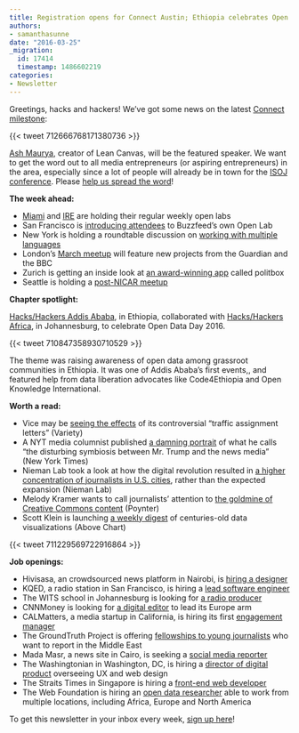 ```yaml
---
title: Registration opens for Connect Austin; Ethiopia celebrates Open Data Day
authors:
- samanthasunne
date: "2016-03-25"
_migration:
  id: 17414
  timestamp: 1486602219
categories:
- Newsletter
---
```


Greetings, hacks and hackers! We’ve got some news on the latest [Connect milestone][1]:

{{< tweet 712666768171380736 >}}

[Ash Maurya][2], creator of Lean Canvas, will be the featured speaker. We want to get the word out to all media entrepreneurs (or aspiring entrepreneurs) in the area, especially since a lot of people will already be in town for the [ISOJ conference][3]. Please [help us spread the word][4]!

**The week ahead:**

  * [Miami][5] and [IRE][6] are holding their regular weekly open labs
  * San Francisco is [introducing attendees][7] to Buzzfeed’s own Open Lab
  * New York is holding a roundtable discussion on [working with multiple languages][8]
  * London’s [March meetup][9] will feature new projects from the Guardian and the BBC
  * Zurich is getting an inside look at [an award-winning app][10] called politbox
  * Seattle is holding a [post-NICAR meetup][11]

**Chapter spotlight:**

[Hacks/Hackers Addis Ababa][12], in Ethiopia, collaborated with [Hacks/Hackers Africa][13], in Johannesburg, to celebrate Open Data Day 2016.

{{< tweet 710847358930710529 >}}

The theme was raising awareness of open data among grassroot communities in Ethiopia. It was one of Addis Ababa’s first events,, and featured help from data liberation advocates like Code4Ethiopia and Open Knowledge International.

**Worth a read:**

  * Vice may be [seeing the effects][14] of its controversial “traffic assignment letters” (Variety)
  * A NYT media columnist published [a damning portrait][15] of what he calls “the disturbing symbiosis between Mr. Trump and the news media” (New York Times)
  * Nieman Lab took a look at how the digital revolution resulted in [a higher concentration of journalists in U.S. cities][16], rather than the expected expansion (Nieman Lab)
  * Melody Kramer wants to call journalists’ attention to [the goldmine of Creative Commons content][17] (Poynter)
  * Scott Klein is launching [a weekly digest][18] of centuries-old data visualizations (Above Chart)

{{< tweet 711229569722916864 >}}

**Job openings:**

  * Hivisasa, an crowdsourced news platform in Nairobi, is [hiring a designer][19]
  * KQED, a radio station in San Francisco, is hiring a [lead software engineer][20]
  * The WITS school in Johannesburg is looking for [a radio producer][21]
  * CNNMoney is looking for [a digital editor][22] to lead its Europe arm
  * CALMatters, a media startup in California, is hiring its first [engagement manager][23]
  * The GroundTruth Project is offering [fellowships to young journalists][24] who want to report in the Middle East
  * Mada Masr, a news site in Cairo, is seeking a [social media reporter][25]
  * The Washingtonian in Washington, DC, is hiring a [director of digital product][26] overseeing UX and web design
  * The Straits Times in Singapore is hiring a [front-end web developer][27]
  * The Web Foundation is hiring an [open data researcher][28] able to work from multiple locations, including Africa, Europe and North America

To get this newsletter in your inbox every week, [sign up here][29]!

 [1]: http://connect.hackshackers.com/
 [2]: https://twitter.com/ashmaurya
 [3]: https://online.journalism.utexas.edu/
 [4]: https://twitter.com/HacksHackers/status/712330199715737601
 [5]: http://www.meetup.com/Hacks-Hackers-Miami/events/229594093/
 [6]: http://www.meetup.com/hackshackersIRE/events/qlcfwgyvfbnc/
 [7]: http://www.meetup.com/hacksandhackers/events/229789939/
 [8]: http://www.meetup.com/hacks-hackers-nyc/events/229647574/
 [9]: http://www.meetup.com/HacksHackersLondon/events/229126684/
 [10]: http://www.meetup.com/Hacks-Hackers-Zurich/events/229609270/
 [11]: http://www.meetup.com/Hacks-Hackers-Seattle/events/229438117/
 [12]: https://twitter.com/HacksHackersad
 [13]: https://www.facebook.com/HacksHackersAfrica
 [14]: http://variety.com/2016/digital/news/vice-media-traffic-plummets-underscoring-risky-web-strategy-1201733673/
 [15]: http://www.nytimes.com/2016/03/21/business/media/the-mutual-dependence-of-trump-and-the-news-media.html
 [16]: http://www.niemanlab.org/2016/03/the-game-of-concentration-the-internet-is-pushing-the-american-news-business-to-new-york-and-the-coasts/
 [17]: http://www.poynter.org/2016/its-time-for-news-organizations-to-embrace-creative-commons/402660/
 [18]: http://tinyletter.com/abovechart
 [19]: https://groups.google.com/forum/#!topic/hackshackers-nairobi/P_dSbG_LmaU
 [20]: https://www.linkedin.com/jobs2/view/109795013
 [21]: http://www.journalism.co.za/blog/wits-radio-academy-radio-journalist-field-producer/
 [22]: http://journajobs.eu/jobs/europe-digital-editor/
 [23]: https://calmatters.org/jobs/
 [24]: http://ijnet.org/en/opportunities/fellowship-reporting-middle-east-available-worldwide
 [25]: http://ijnet.org/en/opportunities/mada-masr-seeks-social-media-journalist-egypt
 [26]: http://www.washingtonian.com/jobs/
 [27]: http://www.stjobs.sg/web-developer-the-straits-times-digital-job/view-job/1427334
 [28]: http://webfoundation.org/wp-content/uploads/2016/03/2016-OpenDataResearchOfficer-JobDescription.pdf
 [29]: http://bit.ly/HHnewsletter